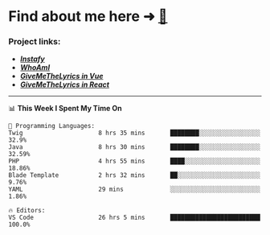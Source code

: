 # Find about me here ➜ [🧑](https://pauabella.dev)

### Project links:
- ***[Instafy](https://instafy.me)***
- ***[WhoAmI](https://pauabella.dev)***
- ***[GiveMeTheLyrics in Vue](https://lyrics.pauabella.dev)***
- ***[GiveMeTheLyrics in React](https://pauabella.dev/GiveMeTheLyrics)***

---
<!--START_SECTION:waka-->
📊 **This Week I Spent My Time On** 

```text
💬 Programming Languages: 
Twig                     8 hrs 35 mins       ████████░░░░░░░░░░░░░░░░░   32.9% 
Java                     8 hrs 30 mins       ████████░░░░░░░░░░░░░░░░░   32.59% 
PHP                      4 hrs 55 mins       ████░░░░░░░░░░░░░░░░░░░░░   18.86% 
Blade Template           2 hrs 32 mins       ██░░░░░░░░░░░░░░░░░░░░░░░   9.76% 
YAML                     29 mins             ░░░░░░░░░░░░░░░░░░░░░░░░░   1.86%

🔥 Editors: 
VS Code                  26 hrs 5 mins       █████████████████████████   100.0%

```


<!--END_SECTION:waka-->

